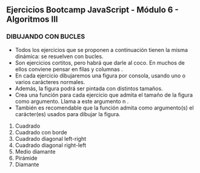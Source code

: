 ## Ejercicios Bootcamp JavaScript - Módulo 6 - Algoritmos III

### DIBUJANDO CON BUCLES

- Todos los ejercicios que se proponen a continuación tienen la misma dinámica: se resuelven con bucles.
- Son ejercicios cortitos, pero habrá que darle al coco. En muchos de ellos conviene pensar en filas y columnas .
- En cada ejercicio dibujaremos una figura por consola, usando uno o varios carácteres normales.
- Además, la figura podrá ser pintada con distintos tamaños.
- Crea una función para cada ejercicio que admita el tamaño de la figura como argumento. Llama a este argumento n .
- También es recomendable que la función admita como argumento(s) el carácter(es) usados para dibujar la figura.

1. Cuadrado
2. Cuadrado con borde
3. Cuadrado diagonal left-right
4. Cuadrado diagonal right-left
5. Medio diamante
6. Pirámide
7. Diamante
